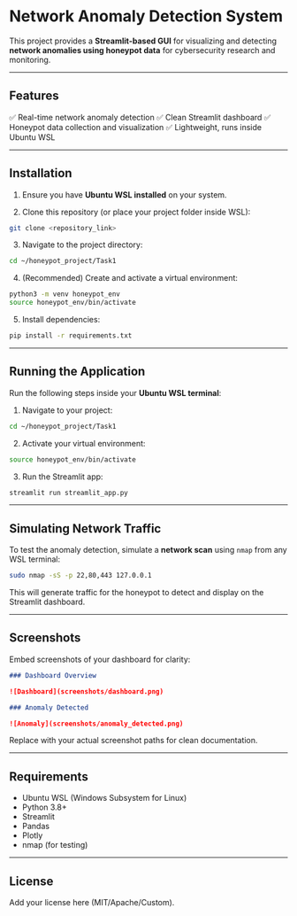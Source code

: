 # Network Anomaly Detection System

This project provides a **Streamlit-based GUI** for visualizing and detecting **network anomalies using honeypot data** for cybersecurity research and monitoring.

---

## Features

✅ Real-time network anomaly detection
✅ Clean Streamlit dashboard
✅ Honeypot data collection and visualization
✅ Lightweight, runs inside Ubuntu WSL

---

## Installation

1. Ensure you have **Ubuntu WSL installed** on your system.

2. Clone this repository (or place your project folder inside WSL):

```bash
git clone <repository_link>
```

3. Navigate to the project directory:

```bash
cd ~/honeypot_project/Task1
```

4. (Recommended) Create and activate a virtual environment:

```bash
python3 -m venv honeypot_env
source honeypot_env/bin/activate
```

5. Install dependencies:

```bash
pip install -r requirements.txt
```

---

## Running the Application

Run the following steps inside your **Ubuntu WSL terminal**:

1. Navigate to your project:

```bash
cd ~/honeypot_project/Task1
```

2. Activate your virtual environment:

```bash
source honeypot_env/bin/activate
```

3. Run the Streamlit app:

```bash
streamlit run streamlit_app.py
```

---

## Simulating Network Traffic

To test the anomaly detection, simulate a **network scan** using `nmap` from any WSL terminal:

```bash
sudo nmap -sS -p 22,80,443 127.0.0.1
```

This will generate traffic for the honeypot to detect and display on the Streamlit dashboard.

---

## Screenshots

Embed screenshots of your dashboard for clarity:

```markdown
### Dashboard Overview

![Dashboard](screenshots/dashboard.png)

### Anomaly Detected

![Anomaly](screenshots/anomaly_detected.png)
```

Replace with your actual screenshot paths for clean documentation.

---

## Requirements

* Ubuntu WSL (Windows Subsystem for Linux)
* Python 3.8+
* Streamlit
* Pandas
* Plotly
* nmap (for testing)

---

## License

Add your license here (MIT/Apache/Custom).
